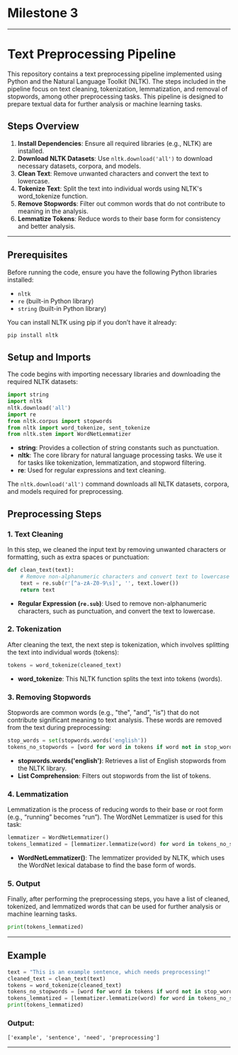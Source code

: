 # Milestone 3

---

# Text Preprocessing Pipeline

This repository contains a text preprocessing pipeline implemented using Python and the Natural Language Toolkit (NLTK). The steps included in the pipeline focus on text cleaning, tokenization, lemmatization, and removal of stopwords, among other preprocessing tasks. This pipeline is designed to prepare textual data for further analysis or machine learning tasks.

## Steps Overview

1. **Install Dependencies**: Ensure all required libraries (e.g., NLTK) are installed.
2. **Download NLTK Datasets**: Use `nltk.download('all')` to download necessary datasets, corpora, and models.
3. **Clean Text**: Remove unwanted characters and convert the text to lowercase.
4. **Tokenize Text**: Split the text into individual words using NLTK's word_tokenize function.
5. **Remove Stopwords**: Filter out common words that do not contribute to meaning in the analysis.
6. **Lemmatize Tokens**: Reduce words to their base form for consistency and better analysis.

---

## Prerequisites

Before running the code, ensure you have the following Python libraries installed:

- `nltk`
- `re` (built-in Python library)
- `string` (built-in Python library)

You can install NLTK using pip if you don’t have it already:

```bash
pip install nltk
```

## Setup and Imports

The code begins with importing necessary libraries and downloading the required NLTK datasets:

```python
import string
import nltk
nltk.download('all')
import re
from nltk.corpus import stopwords
from nltk import word_tokenize, sent_tokenize
from nltk.stem import WordNetLemmatizer
```

- **string**: Provides a collection of string constants such as punctuation.
- **nltk**: The core library for natural language processing tasks. We use it for tasks like tokenization, lemmatization, and stopword filtering.
- **re**: Used for regular expressions and text cleaning.

The `nltk.download('all')` command downloads all NLTK datasets, corpora, and models required for preprocessing.

## Preprocessing Steps

### 1. Text Cleaning

In this step, we cleaned the input text by removing unwanted characters or formatting, such as extra spaces or punctuation:

```python
def clean_text(text):
    # Remove non-alphanumeric characters and convert text to lowercase
    text = re.sub(r'[^a-zA-Z0-9\s]', '', text.lower())
    return text
```

- **Regular Expression (`re.sub`)**: Used to remove non-alphanumeric characters, such as punctuation, and convert the text to lowercase.

### 2. Tokenization

After cleaning the text, the next step is tokenization, which involves splitting the text into individual words (tokens):

```python
tokens = word_tokenize(cleaned_text)
```

- **word_tokenize**: This NLTK function splits the text into tokens (words).

### 3. Removing Stopwords

Stopwords are common words (e.g., "the", "and", "is") that do not contribute significant meaning to text analysis. These words are removed from the text during preprocessing:

```python
stop_words = set(stopwords.words('english'))
tokens_no_stopwords = [word for word in tokens if word not in stop_words]
```

- **stopwords.words('english')**: Retrieves a list of English stopwords from the NLTK library.
- **List Comprehension**: Filters out stopwords from the list of tokens.

### 4. Lemmatization

Lemmatization is the process of reducing words to their base or root form (e.g., “running” becomes “run”). The WordNet Lemmatizer is used for this task:

```python
lemmatizer = WordNetLemmatizer()
tokens_lemmatized = [lemmatizer.lemmatize(word) for word in tokens_no_stopwords]
```

- **WordNetLemmatizer()**: The lemmatizer provided by NLTK, which uses the WordNet lexical database to find the base form of words.

### 5. Output

Finally, after performing the preprocessing steps, you have a list of cleaned, tokenized, and lemmatized words that can be used for further analysis or machine learning tasks.

```python
print(tokens_lemmatized)
```

---

## Example

```python
text = "This is an example sentence, which needs preprocessing!"
cleaned_text = clean_text(text)
tokens = word_tokenize(cleaned_text)
tokens_no_stopwords = [word for word in tokens if word not in stop_words]
tokens_lemmatized = [lemmatizer.lemmatize(word) for word in tokens_no_stopwords]
print(tokens_lemmatized)
```

### Output:
```
['example', 'sentence', 'need', 'preprocessing']
```

---
